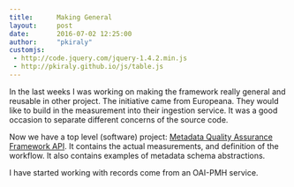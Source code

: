```yaml
---
title:      Making General
layout:     post
date:       2016-07-02 12:25:00
author:     "pkiraly"
customjs:
 - http://code.jquery.com/jquery-1.4.2.min.js
 - http://pkiraly.github.io/js/table.js
---
```


In the last weeks I was working on making the framework really general and reusable
in other project.  The initiative came from Europeana.  They would like to build in
the measurement into their ingestion service.  It was a good occasion to separate
different concerns of the source code.

Now we have a top level (software) project: [Metadata Quality Assurance Framework API](http://github.com/pkiraly/metadata-qa-api). It contains the actual measurements,
and definition of the workflow. It also contains examples of metadata schema
abstractions.  

I have started working with records come from an OAI-PMH service. 

